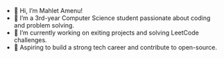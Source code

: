 - 👋 Hi, I’m Mahlet Amenu!
- 👀 I’m a 3rd-year Computer Science student passionate about coding and problem solving.
- 🌱 I’m currently working on exiting projects and solving LeetCode challenges.
- 💞️ Aspiring to build a strong tech career and contribute to open-source.
  

